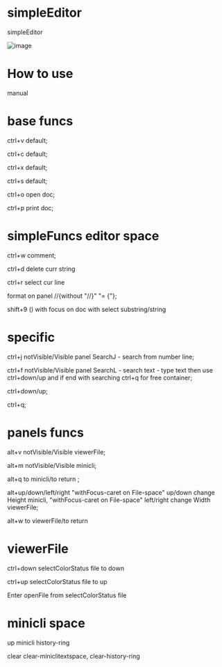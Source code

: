 # simpleEditor
simpleEditor

![image](https://github.com/user-attachments/assets/2fa1dcd8-7e35-4b85-98ca-f3b9fb6d4349)







# How to use
manual

# base funcs

ctrl+v default;

ctrl+c default;

ctrl+x default;

ctrl+s default;

ctrl+o open doc;

ctrl+p print doc;

# simpleFuncs editor space

ctrl+w comment;

ctrl+d delete curr string

ctrl+r select cur line

format on panel //{without "//}" "= {"};

shift+9 () with focus on doc with select substring/string



# specific

ctrl+j notVisible/Visible panel SearchJ - search from number line;

ctrl+f notVisible/Visible panel SearchL - search text - type text then use ctrl+down/up and if end with searching ctrl+q for free container;

ctrl+down/up;

ctrl+q;




# panels funcs

alt+v notVisible/Visible viewerFile;

alt+m notVisible/Visible minicli;

alt+q to minicli/to return ;

alt+up/down/left/right "withFocus-caret on File-space" up/down change Height minicli, "withFocus-caret on File-space" left/right change Width viewerFile;

alt+w to viewerFile/to return

# viewerFile 

ctrl+down selectColorStatus file to down 

ctrl+up selectColorStatus file to up

Enter openFile from selectColorStatus file

# minicli space

up minicli history-ring

clear clear-miniclitextspace, clear-history-ring
